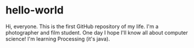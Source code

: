# hello-world
Hi, everyone. This is the first GitHub repository of my life. I'm a photographer and film student. One day I hope I'll know all about computer science! I'm learning Processing (it's java).
